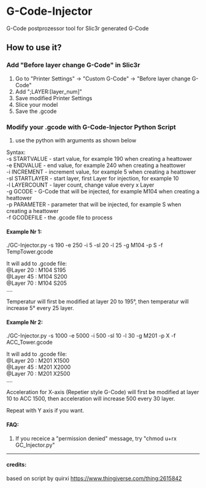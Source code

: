 # G-Code-Injector
G-Code postprozessor tool for Slic3r generated G-Code

## How to use it?

### Add "Before layer change G-Code" in Slic3r
1. Go to "Printer Settings" -> "Custom G-Code" -> "Before layer change G-Code"
2. Add ";LAYER:[layer_num]"
3. Save modified Printer Settings
4. Slice your model
5. Save the .gcode

### Modify your .gcode with G-Code-Injector Python Script
1. use the python with arguments as shown below

Syntax:  
  -s   STARTVALUE  -  start value, for example 190 when creating a heattower  
  -e   ENDVALUE    -  end value, for example 240 when creating a heattower  
  -i   INCREMENT   -  increment value, for example 5 when creating a heattower  
  -sl  STARTLAYER  -  start layer, first Layer for injection, for example 10  
  -l   LAYERCOUNT  -  layer count, change value every x Layer  
  -g   GCODE       -  G-Code that will be injected, for example M104 when creating a heattower  
  -p   PARAMETER   -  parameter that will be injected, for example S when creating a heattower  
  -f   GCODEFILE   -  the .gcode file to process  
  


#### Example Nr 1:
./GC-Injector.py -s 190 -e 250 -i 5 -sl 20 -l 25 -g M104 -p S -f TempTower.gcode

It will add to .gcode file:  
@Layer 20 : M104 S195  
@Layer 45 : M104 S200  
@Layer 70 : M104 S205  
....  

Temperatur will first be modified at layer 20 to 195°, then temperatur will increase 5° every 25 layer.

#### Example Nr 2:
./GC-Injector.py -s 1000 -e 5000 -i 500 -sl 10 -l 30 -g M201 -p X -f ACC_Tower.gcode

It will add to .gcode file:  
@Layer 20 : M201 X1500  
@Layer 45 : M201 X2000  
@Layer 70 : M201 X2500  
....

Acceleration for X-axis (Repetier style G-Code) will first be modified at layer 10 to ACC 1500, then acceleration will increase 500 every 30 layer.

Repeat with Y axis if you want.


#### FAQ:
1. If you receice a "permission denied" message, try "chmod u+rx GC_Injector.py"


------------

#### credits:
based on script by quirxi
https://www.thingiverse.com/thing:2615842
